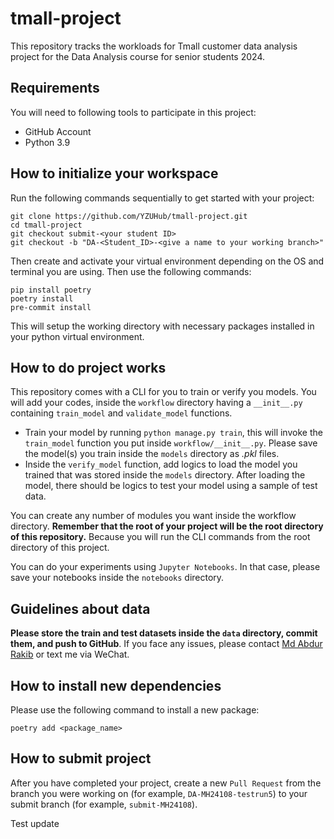 # tmall-project

This repository tracks the workloads for Tmall customer data analysis project for the Data Analysis course for senior students 2024.

## Requirements

You will need to following tools to participate in this project:

* GitHub Account
* Python 3.9

## How to initialize your workspace

Run the following commands sequentially to get started with your project:

```
git clone https://github.com/YZUHub/tmall-project.git
cd tmall-project
git checkout submit-<your student ID>
git checkout -b "DA-<Student_ID>-<give a name to your working branch>"
```

Then create and activate your virtual environment depending on the OS and terminal you are using. Then use the following commands:

```
pip install poetry
poetry install
pre-commit install
```

This will setup the working directory with necessary packages installed in your python virtual environment.

## How to do project works

This repository comes with a CLI for you to train or verify you models. You will add your codes, inside the `workflow` directory having a `__init__.py` containing `train_model` and `validate_model` functions.

* Train your model by running `python manage.py train`, this will invoke the `train_model` function you put inside `workflow/__init__.py`. Please save the model(s) you train inside the `models` directory as *.pkl* files.
* Inside the `verify_model` function, add logics to load the model you trained that was stored inside the `models` directory. After loading the model, there should be logics to test your model using a sample of test data.

You can create any number of modules you want inside the workflow directory. **Remember that the root of your project will be the root directory of this repository.** Because you will run the CLI commands from the root directory of this project.

You can do your experiments using `Jupyter Notebooks`. In that case, please save your notebooks inside the `notebooks` directory.

## Guidelines about data

**Please store the train and test datasets inside the `data` directory, commit them, and push to GitHub**. If you face any issues, please contact [Md Abdur Rakib](mailto:MH24108@stu.yzu.edu.cn) or text me via WeChat.

## How to install new dependencies

Please use the following command to install a new package:

```
poetry add <package_name>
```

## How to submit project

After you have completed your project, create a new `Pull Request` from the branch you were working on (for example, `DA-MH24108-testrun5`) to your submit branch (for example, `submit-MH24108`).

Test update
